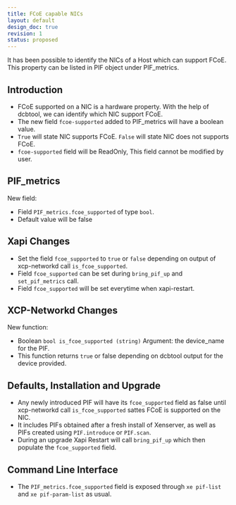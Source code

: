 ```yaml
---
title: FCoE capable NICs
layout: default
design_doc: true
revision: 1
status: proposed
---
```


It has been possible to identify the NICs of a Host which can support FCoE.
This property can be listed in PIF object under PIF_metrics.

Introduction
------------

* FCoE supported on a NIC is a hardware property. With the help of dcbtool, we can identify which NIC support FCoE.
* The new field `fcoe-supported` added to PIF_metrics will have a boolean value.
* `True` will state NIC supports FCoE. `False` will state NIC does not supports FCoE.
* `fcoe-supported` field will be ReadOnly, This field cannot be modified by user.

PIF_metrics
-------

New field:
* Field `PIF_metrics.fcoe_supported` of type `bool`.
* Default value will be false

Xapi Changes
------

* Set the field `fcoe_supported` to `true` or `false` depending on output of xcp-networkd call `is_fcoe_supported`.
* Field `fcoe_supported` can be set during `bring_pif_up` and `set_pif_metrics` call.
* Field `fcoe_supported` will be set everytime when xapi-restart.

XCP-Networkd Changes
------

New function:
* Boolean `bool is_fcoe_supported (string)`
  Argument: the device_name for the PIF.
* This function returns `true` or false depending on dcbtool output for the device provided.

Defaults, Installation and Upgrade
------------------------
* Any newly introduced PIF will have its `fcoe_supported` field as false until xcp-networkd call `is_fcoe_supported` sattes FCoE is supported on the NIC.
* It includes PIFs obtained after a fresh install of Xenserver, as well as PIFs created using `PIF.introduce` or `PIF.scan`.
* During an upgrade Xapi Restart will call `bring_pif_up` which then populate the `fcoe_supported` field.


Command Line Interface
----------------------

* The `PIF_metrics.fcoe_supported` field is exposed through `xe pif-list` and `xe pif-param-list` as usual.

